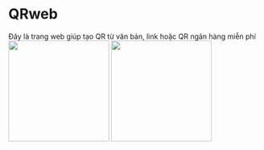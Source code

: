# QRweb
Đây là trang web giúp tạo QR từ văn bản, link hoặc QR ngân hàng miễn phí
<img src="https://github.com/brianhuster/brianhuster.github.io/assets/111893501/8f540f71-7f67-4b69-ada6-9cdd1881b975" width="200"/>
<img src="https://github.com/brianhuster/brianhuster.github.io/assets/111893501/2a57b001-1190-4d38-96cc-b495557e8d9b" width="200"/>
